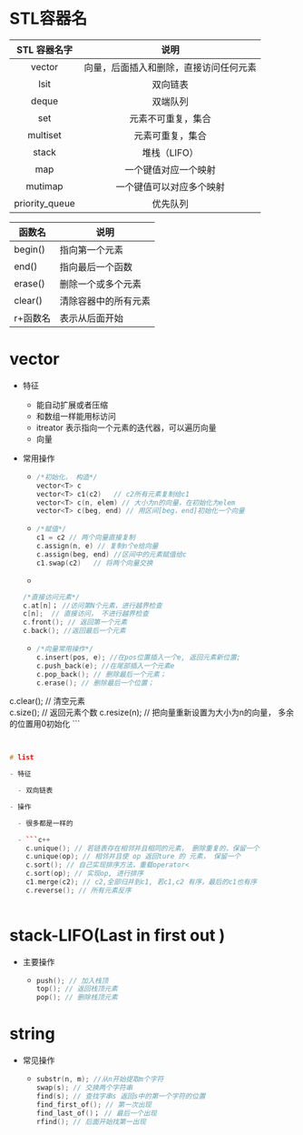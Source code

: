 # STL容器名

|  STL 容器名字  |                  说明                  |
| :------------: | :------------------------------------: |
|     vector     | 向量，后面插入和删除，直接访问任何元素 |
|      lsit      |                双向链表                |
|     deque      |                双端队列                |
|      set       |           元素不可重复，集合           |
|    multiset    |            元素可重复，集合            |
|     stack      |              堆栈（LIFO）              |
|      map       |          一个键值对应一个映射          |
|    mutimap     |        一个键值可以对应多个映射        |
| priority_queue |                优先队列                |



| 函数名   | 说明                 |
| -------- | -------------------- |
| begin()  | 指向第一个元素       |
| end()    | 指向最后一个函数     |
| erase()  | 删除一个或多个元素   |
| clear()  | 清除容器中的所有元素 |
| r+函数名 | 表示从后面开始       |

# vector

- 特征
  - 能自动扩展或者压缩
  - 和数组一样能用标访问
  - itreator 表示指向一个元素的迭代器，可以遍历向量
  - 向量

- 常用操作

  - ```C++
    /*初始化， 构造*/
    vector<T> c
    vector<T> c1(c2)   // c2所有元素复制给c1
    vector<T> c(n, elem) // 大小为n的向量，在初始化为elem
    vector<T> c(beg, end) // 用区间[beg，end]初始化一个向量 
    ```

  - ```C++
    /*赋值*/
    c1 = c2 // 两个向量直接复制
    c.assign(n, e) // 复制n个e给向量
    c.assign(beg, end) //区间中的元素赋值给c
    c1.swap(c2)   // 将两个向量交换
    ```

  - 

    ```c++
    /*直接访问元素*/
    c.at[n]； //访问第N个元素，进行越界检查
    c[n];  // 直接访问， 不进行越界检查
    c.front(); // 返回第一个元素
    c.back(); //返回最后一个元素
    ```

  - ```C++
    /*向量常用操作*/
    c.insert(pos, e); //在pos位置插入一个e, 返回元素新位置;
    c.push_back(e); //在尾部插入一个元素e
    c.pop_back(); // 删除最后一个元素；
    c.erase(); // 删除最后一个位置；
c.clear(); // 清空元素    
c.size(); // 返回元素个数
    c.resize(n); // 把向量重新设置为大小为n的向量， 多余的位置用0初始化
    ```
```c++
    

# list

- 特征

  - 双向链表

- 操作

  - 很多都是一样的

  - ```c++
    c.unique(); // 若链表存在相邻并且相同的元素， 删除重复的，保留一个
    c.unique(op); // 相邻并且使 op 返回ture 的 元素， 保留一个
    c.sort(); // 自己实现排序方法，重载operator<
    c.sort(op); // 实现op, 进行排序
    c1.merge(c2); // c2,全部归并到c1, 若c1,c2 有序，最后的c1也有序
    c.reverse(); // 所有元素反序
    
```





# stack-LIFO(Last in first out )

- 主要操作

  - ```c++
    push(); // 加入栈顶
    top(); // 返回栈顶元素
    pop(); // 删除栈顶元素
    ```



# string 

- 常见操作

  - ```c++
    substr(n, m); //从n开始提取m个字符
    swap(s); // 交换两个字符串
    find(s); // 查找字串s 返回s中的第一个字符的位置
    find_first_of(); // 第一次出现
    find_last_of()； // 最后一个出现
    rfind(); // 后面开始找第一出现
    ```




